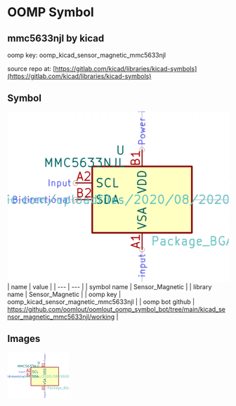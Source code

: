 # OOMP Symbol  
## mmc5633njl  by kicad  
  
oomp key: oomp_kicad_sensor_magnetic_mmc5633njl  
  
source repo at: [https://gitlab.com/kicad/libraries/kicad-symbols](https://gitlab.com/kicad/libraries/kicad-symbols)  
## Symbol  
  
[![working.png](working_600.png)](working.png)  
| name | value | 
| --- | --- | 
| symbol name | Sensor_Magnetic | 
| library name | Sensor_Magnetic | 
| oomp key | oomp_kicad_sensor_magnetic_mmc5633njl | 
| oomp bot github | https://github.com/oomlout/oomlout_oomp_symbol_bot/tree/main/kicad_sensor_magnetic_mmc5633njl/working | 
## Images  
  
[![working.png](working_140.png)](working.png)  
